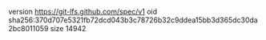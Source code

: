 version https://git-lfs.github.com/spec/v1
oid sha256:370d707e5321fb72dcd043b3c78726b32c9ddea15bb3d365dc30da2bc8011059
size 14942
